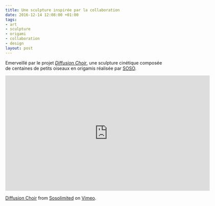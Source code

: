 ```yaml
---
title: Une sculpture inspirée par la collaboration
date: 2016-12-14 12:08:00 +01:00
tags:
- art
- sculpture
- origami
- collaboration
- design
layout: post
---
```


Emerveillé par le projet <dfn>[Diffusion Choir](https://www.sosolimited.com/work/diffusion-choir/)</dfn>, une sculpture cinétique composée de centaines de petits oiseaux en origamis réalisée par <span class="h-card">[SOSO](https://www.sosolimited.com/)</span>.

<iframe src="https://player.vimeo.com/video/187037469?title=0&byline=0&portrait=0" width="640" height="360" frameborder="0" webkitallowfullscreen mozallowfullscreen allowfullscreen></iframe>
<p><a href="https://vimeo.com/187037469">Diffusion Choir</a> from <a href="https://vimeo.com/sosolimited">Sosolimited</a> on <a href="https://vimeo.com">Vimeo</a>.</p>